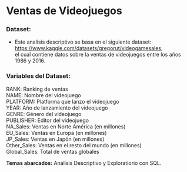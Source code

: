 # Ventas de Videojuegos 
### **Dataset**: 
- Este analisis descriptivo se basa en el siguiente dataset: https://www.kaggle.com/datasets/gregorut/videogamesales,
<br>el cual contiene datos sobre la ventas de videojuegos entre los años 1986 y 2016.

### **Variables del Dataset:**
RANK: Ranking de ventas<br>
NAME: Nombre del videojuego <br>
PLATFORM: Platforma que lanzo el videojuego <br>
YEAR: Año de lanzamiento del videojuego <br>
GENRE: Género del videojuego <br>
PUBLISHER: Editor del videojuego <br>
NA_Sales: Ventas en Norte América (en millones) <br>
EU_Sales: Ventas en Europa (en millones) <br>
JP_Sales: Ventas en Japón (en millones) <br>
Other_Sales: Ventas en el resto del mundo (en millones) <br>
Global_Sales: Total de ventas globales <br>

**Temas abarcados:**
   Análisis Descriptivo y Exploratiorio con SQL.
